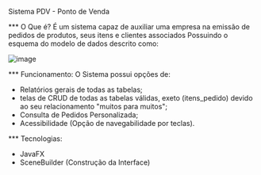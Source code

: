 Sistema PDV - Ponto de Venda

 *** O Que é?
  É um sistema capaz de auxiliar uma empresa na emissão de pedidos de produtos, seus itens e clientes associados
  Possuindo o esquema do modelo de dados descrito como:

![image](https://github.com/LuisFernandoBelato/Ponto-de-Venda/assets/116758888/dc0da0d4-fb73-4ff9-823c-586094d02e74)


 *** Funcionamento:
O Sistema possui opções de:
  - Relatórios gerais de todas as tabelas;
  - telas de CRUD de todas as tabelas válidas, exeto (itens_pedido) devido ao seu relacionamento "muitos para muitos";
  - Consulta de Pedidos Personalizada;
  - Acessibilidade (Opção de navegabilidade por teclas).

 *** Tecnologias:
  - JavaFX
  - SceneBuilder (Construção da Interface)
